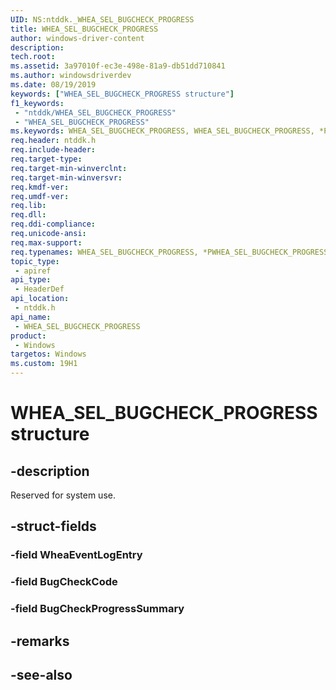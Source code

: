 ```yaml
---
UID: NS:ntddk._WHEA_SEL_BUGCHECK_PROGRESS
title: WHEA_SEL_BUGCHECK_PROGRESS
author: windows-driver-content
description: 
tech.root:
ms.assetid: 3a97010f-ec3e-498e-81a9-db51dd710841
ms.author: windowsdriverdev
ms.date: 08/19/2019
keywords: ["WHEA_SEL_BUGCHECK_PROGRESS structure"]
f1_keywords:
 - "ntddk/WHEA_SEL_BUGCHECK_PROGRESS"
 - "WHEA_SEL_BUGCHECK_PROGRESS"
ms.keywords: WHEA_SEL_BUGCHECK_PROGRESS, WHEA_SEL_BUGCHECK_PROGRESS, *PWHEA_SEL_BUGCHECK_PROGRESS, 
req.header: ntddk.h
req.include-header:
req.target-type:
req.target-min-winverclnt:
req.target-min-winversvr:
req.kmdf-ver:
req.umdf-ver:
req.lib:
req.dll:
req.ddi-compliance:
req.unicode-ansi:
req.max-support:
req.typenames: WHEA_SEL_BUGCHECK_PROGRESS, *PWHEA_SEL_BUGCHECK_PROGRESS
topic_type: 
 - apiref
api_type: 
 - HeaderDef
api_location: 
 - ntddk.h
api_name: 
 - WHEA_SEL_BUGCHECK_PROGRESS
product: 
 - Windows
targetos: Windows
ms.custom: 19H1
---
```


# WHEA_SEL_BUGCHECK_PROGRESS structure

## -description

Reserved for system use.

## -struct-fields

### -field WheaEventLogEntry
 
### -field BugCheckCode
 
### -field BugCheckProgressSummary
 

## -remarks

## -see-also
